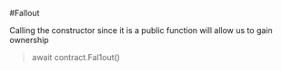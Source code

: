 #Fallout

Calling the constructor since it is a public function will allow us to gain ownership

> await contract.Fal1out()
